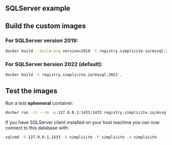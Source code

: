 SQLServer example
-----------------

Build the custom images
-----------------------

### For SQLServer version 2019:

```bash
docker build --build-arg version=2019 -t registry.simplicite.io/mssql:2019 .
```

### For SQLServer bersion 2022 (default):

```bash
docker build -t registry.simplicite.io/mssql:2022 .
```

Test the images
---------------

Run a test **ephemeral** container:

```bash
docker run -it --rm -p 127.0.0.1:1433:1433 registry.simplicite.io/mssql:<version>
```

If you have SQLServer client installed on your host machine you can now connect to this database with:

```bash
sqlcmd -S 127.0.0.1,1433 -U simplicite -P simplicite -d simplicite
```
